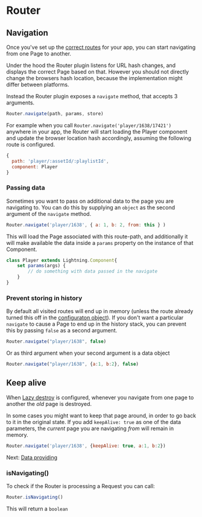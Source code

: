 # Router

## Navigation

Once you've set up the [correct routes](configuration) for your app, you can start navigating from one Page to another.

Under the hood the Router plugin listens for URL hash changes, and displays the correct Page based on that. However you should
not directly change the browsers hash location, because the implementation might differ between platforms.

Instead the Router plugin exposes a `navigate` method, that accepts 3 arguments.

```js
Router.navigate(path, params, store)
```

For example when you call `Router.navigate('player/1638/17421')` anywhere in your app, the Router will start loading the Player
component and update the browser location hash accordingly, assuming the following route is configured.

```js
{
  path: 'player/:assetId/:playlistId',
  component: Player
}
```

### Passing data

Sometimes you want to pass on additional data to the page you are navigating to. You can do this by supplying an `object`
as the second argument of the `navigate` method.

```js
Router.navigate('player/1638', { a: 1, b: 2, from: this } )
```

This will load the Page associated with this route-path, and additionally it will make available the data inside
a `params` property on the instance of that Component.

```js
class Player extends Lightning.Component{
    set params(args) {
        // do something with data passed in the navigate
    }
}
```

### Prevent storing in history

By default all visited routes will end up in memory (unless the route already turned this off in the
[configuraton object](configuration?id=store)).
If you don't want a particular `navigate` to cause a Page to end up in the history stack, you can prevent this by passing
`false` as a second argument.

```js
Router.navigate("player/1638", false)
```

Or as third argument when your second argument is a data object

```js
Router.navigate("player/1638", {a:1, b:2}, false)
```

## Keep alive

When [Lazy destroy](settings?id=lazy-destroy) is configured, whenever you navigate from one page to another the _old_ page is destroyed.

In some cases you might want to keep that page around, in order to go back to it in the original state. If you add `keepAlive: true` as one of the data parameters, the _current_ page you are navigating _from_ will remain in memory.

```js
Router.navigate('player/1638', {keepAlive: true, a:1, b:2})
```

Next:
[Data providing](dataproviding.md)

### isNavigating()

To check if the Router is processing a Request you can call: 

```js
Router.isNavigating()
```

This will return a `boolean`

